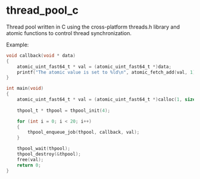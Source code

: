 # thread_pool_c

Thread pool written in C using the cross-platform threads.h library and
atomic functions to control thread synchronization. 

Example:
```c
void callback(void * data)
{
    atomic_uint_fast64_t * val = (atomic_uint_fast64_t *)data;
    printf("The atomic value is set to %ld\n", atomic_fetch_add(val, 1));
}

int main(void)
{
    atomic_uint_fast64_t * val = (atomic_uint_fast64_t *)calloc(1, sizeof(atomic_uint_fast64_t));
    
    thpool_t * thpool = thpool_init(4);

    for (int i = 0; i < 20; i++)
    {
        thpool_enqueue_job(thpool, callback, val);
    }

    thpool_wait(thpool);
    thpool_destroy(&thpool);
    free(val);
    return 0;
}
```




